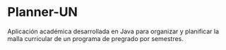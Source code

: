 # Planner-UN
Aplicación académica desarrollada en Java para organizar y planificar la malla curricular de un programa de pregrado por semestres.

